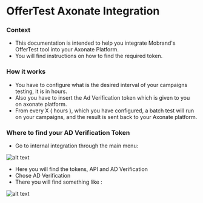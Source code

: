 # OfferTest Axonate Integration

### Context

 * This documentation is intended to help you integrate Mobrand's OfferTest tool into your Axonate Platform.
 * You will find instructions on how to find the required token.
 
### How it works

 * You have to configure what is the desired interval of your campaigns testing, it is in hours.
 * Also you have to insert the Ad Verification token which is given to you on axonate platform.
 * From every X ( hours ), which you have configured, a batch test will run on your campaigns, and the result is sent back to your Axonate platform.

### Where to find your AD Verification Token

 * Go to internal integration through the main menu:
 
 ![alt text](http://static.mobrand.net/axonate_1.png "")

 * Here you will find the tokens, API and AD Verification
 * Chose AD Verification
 * There you will find something like :
 
 ![alt text](http://static.mobrand.net/axonate_2.png "")


